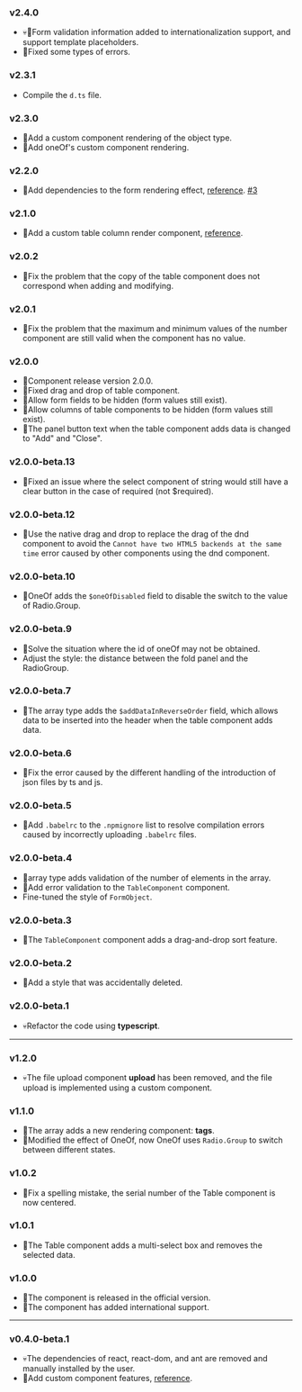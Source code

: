 ### v2.4.0

* 💀🌟Form validation information added to internationalization support, and support template placeholders.
* 🐛Fixed some types of errors.

### v2.3.1

* Compile the `d.ts` file.

### v2.3.0

* 🌟Add a custom component rendering of the object type.
* 🌟Add oneOf's custom component rendering.

### v2.2.0

* 🌟Add dependencies to the form rendering effect, [reference](https://github.com/duan602728596/antd-schema-form#typeobject). [#3](https://github.com/duan602728596/antd-schema-form/issues/3)

### v2.1.0

* 🌟Add a custom table column render component, [reference](https://github.com/duan602728596/antd-schema-form/blob/master/README.md#custom-table-column-rendering-component).

### v2.0.2

* 🐛Fix the problem that the copy of the table component does not correspond when adding and modifying.

### v2.0.1

* 🐛Fix the problem that the maximum and minimum values of the number component are still valid when the component has no value.

### v2.0.0

* 🎉Component release version 2.0.0.
* 🐛Fixed drag and drop of table component.
* 🌟Allow form fields to be hidden (form values still exist).
* 🌟Allow columns of table components to be hidden (form values still exist).
* 🌟The panel button text when the table component adds data is changed to "Add" and "Close".

### v2.0.0-beta.13

* 🐛Fixed an issue where the select component of string would still have a clear button in the case of required (not $required).

### v2.0.0-beta.12

* 🐛Use the native drag and drop to replace the drag of the dnd component to avoid the `Cannot have two HTML5 backends at the same time` error caused by other components using the dnd component.

### v2.0.0-beta.10

* 🌟OneOf adds the `$oneOfDisabled` field to disable the switch to the value of Radio.Group.

### v2.0.0-beta.9

* 🐛Solve the situation where the id of oneOf may not be obtained.
* Adjust the style: the distance between the fold panel and the RadioGroup.

### v2.0.0-beta.7

* 🌟The array type adds the `$addDataInReverseOrder` field, which allows data to be inserted into the header when the table component adds data.

### v2.0.0-beta.6

* 🐛Fix the error caused by the different handling of the introduction of json files by ts and js.

### v2.0.0-beta.5

* 🐛Add `.babelrc` to the `.npmignore` list to resolve compilation errors caused by incorrectly uploading `.babelrc` files.

### v2.0.0-beta.4

* 🌟array type adds validation of the number of elements in the array.
* 🌟Add error validation to the `TableComponent` component.
* Fine-tuned the style of `FormObject`.

### v2.0.0-beta.3

* 🌟The `TableComponent` component adds a drag-and-drop sort feature.

### v2.0.0-beta.2

* 🐛Add a style that was accidentally deleted.

### v2.0.0-beta.1

* 💀Refactor the code using **typescript**.

---

### v1.2.0

* 💀The file upload component **upload** has been removed, and the file upload is implemented using a custom component.

### v1.1.0

* 🌟The array adds a new rendering component: **tags**.
* 🌟Modified the effect of OneOf, now OneOf uses `Radio.Group` to switch between different states.

### v1.0.2

* 🐛Fix a spelling mistake, the serial number of the Table component is now centered.

### v1.0.1

* 🌟The Table component adds a multi-select box and removes the selected data.

### v1.0.0

* 🎉The component is released in the official version.
* 🌟The component has added international support.

---

### v0.4.0-beta.1

* 💀The dependencies of react, react-dom, and ant are removed and manually installed by the user.
* 🌟Add custom component features, [reference](https://github.com/duan602728596/antd-schema-form/blob/master/README.md#custom-rendering-component).